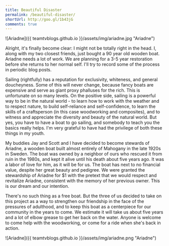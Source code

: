 ```yaml
---
title: Beautiful Disaster
permalink: /beautiful-disaster/
shortUrl: http://goo.gl/1b43jG
comments: true
---
```


![Ariadne]({{ teamtvblogs.github.io }}/assets/img/ariadne.jpg "Ariadne")

Alright, it's finally become clear: I might not be totally right in the head. I, along with my two closest friends, just bought a 90 year old wooden boat. Ariadne needs a lot of work. We are planning for a 3-5 year restoration before she returns to her normal self. I'll try to record some of the process in periodic blog posts.

<!--more-->
Sailing (rightfully) has a reputation for exclusivity, whiteness, and general doucheyness. Some of this will never change, because fancy boats are expensive and serve as giant proxy phalluses for the rich. This is unfortunate on so many levels. On the positive side, sailing is a powerful way to be in the natural world - to learn how to work with the weather and to respect nature, to build self-reliance and self-confidence, to learn the skills of a craftsperson (in this case woodworking and composites), and to witness and appreciate the diversity and beauty of the natural world. But yes, you have to have a boat to go sailing, and somebody to teach you the basics really helps. I'm very grateful to have had the privilege of both these things in my youth.   

My buddies Jay and Scott and I have decided to become stewards of Ariadne, a wooden boat built almost entirely of Mahogany in the late 1920s in Sweden. The boat was owned by a neighbor of ours who rescued it from ruin in the 1980s, and kept it alive until his death about five years ago. It was a labor of love for him, as it will be for us. The boat has next to no financial value, despite her great beauty and pedigree. We were granted the stewardship of Ariadne for $1 with the pretext that we would respect and revitalize Ariadne, consistent with the memory of her previous owner. This is our dream and our intention.

There's no such thing as a free boat. But the three of us decided to take on this project as a way to strengthen our friendship in the face of the pressures of adulthood, and to keep this boat as a centerpiece for our community in the years to come. We estimate it will take us about five years and a lot of elbow grease to get her back on the water. Anyone is welcome to come help with the woodworking, or come for a ride when she's back in action.

![Ariadne]({{ teamtvblogs.github.io }}/assets/img/ariadne.png "Ariadne")

<br/>
